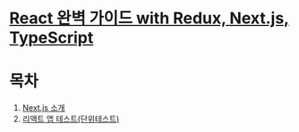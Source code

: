 # [React 완벽 가이드 with Redux, Next.js, TypeScript](https://www.udemy.com/course/best-react/)

# 목차
1. [Next.js 소개](./section_22.md)
2. [리액트 앱 테스트(단위테스트)](./section_26.md)
